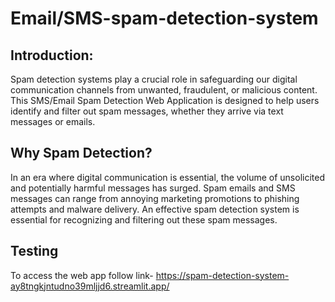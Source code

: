 # Email/SMS-spam-detection-system

## Introduction:

Spam detection systems play a crucial role in safeguarding our digital communication channels from unwanted, fraudulent, or malicious content. This SMS/Email Spam Detection Web Application is designed to help users identify and filter out spam messages, whether they arrive via text messages or emails.

## Why Spam Detection?

In an era where digital communication is essential, the volume of unsolicited and potentially harmful messages has surged. Spam emails and SMS messages can range from annoying marketing promotions to phishing attempts and malware delivery. An effective spam detection system is essential for recognizing and filtering out these spam messages.

<!-- ## Technologies uses:
- Python, pandas and numpy
- Streamlit
- Google Generativeai
- MultiNominal Naive bayes machine learning algorithm
- nltk library
- sci-kit learn, ect -->

## Testing 
To access the web app follow link- https://spam-detection-system-ay8tngkjntudno39mljjd6.streamlit.app/
